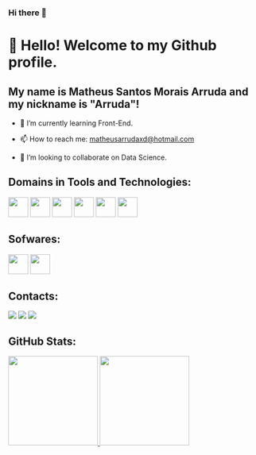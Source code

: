 ### Hi there 👋

# 👋 Hello! Welcome to my Github profile.
## My name is Matheus Santos Morais Arruda and my nickname is "Arruda"!

- 🌱 I’m currently learning Front-End.

- 📫 How to reach me: matheusarrudaxd@hotmail.com

- 👯 I’m looking to collaborate on Data Science.

## Domains in Tools and Technologies:


<img src="https://cdn.jsdelivr.net/gh/devicons/devicon/icons/html5/html5-original.svg" width="40" height="40"/> <img src="https://cdn.jsdelivr.net/gh/devicons/devicon/icons/css3/css3-original.svg" width="40" height="40"/> <img src="https://cdn.jsdelivr.net/gh/devicons/devicon/icons/git/git-original.svg" width="40" height="40"/> <img src="https://cdn.jsdelivr.net/gh/devicons/devicon/icons/javascript/javascript-original.svg" width="40" height="40"/> <img src="https://cdn.jsdelivr.net/gh/devicons/devicon/icons/python/python-original.svg" width="40" height="40"/> <img src="https://cdn.jsdelivr.net/gh/devicons/devicon/icons/pandas/pandas-original.svg" width="40" height="40"/>


## Sofwares:
<img src="https://cdn.jsdelivr.net/gh/devicons/devicon/icons/vscode/vscode-original.svg" width="40" height="40"/> <img src="https://cdn.jsdelivr.net/gh/devicons/devicon/icons/figma/figma-original.svg" width="40" height="40"/>
          

          

## Contacts:
<div>
<a href = "mailto:matheusarrudaxd@gmail.com"><img src="https://img.shields.io/badge/Gmail-D14836?style=for-the-badge&logo=gmail&logoColor=white" target="_blank"></a> <a href="https://www.linkedin.com/in/matheus-arruda-542619270/" target="_blank"><img src="https://img.shields.io/badge/-LinkedIn-%230077B5?style=for-the-badge&logo=linkedin&logoColor=white" target="_blank"></a> <a href="https://www.instagram.com/math_arruda/" target="_blank"><img src="https://img.shields.io/badge/-Instagram-%23E4405F?style=for-the-badge&logo=instagram&logoColor=white" target="_blank"></a>

</div>

## GitHub Stats:
<div>
<a href="https://github.com/MatheusSMarruda">
<img height="180em" src="https://github-readme-stats.vercel.app/api/top-langs/?username=MatheusSMarruda&layout=compact&langs_count=7&theme=dracula"/>
<img height="180em" src="https://github-readme-stats.vercel.app/api?username=MatheusSMarruda&show_icons=true&theme=dracula&include_all_commits=true&count_private=true"/>
</div>

<!--
#Hello, my name is Matheus Santos Morais Arruda, welcome to my GitHub profile!



Here are some ideas to get you started:

- 🔭 I’m currently working on ...
- 🌱 I’m currently learning ...
- 👯 I’m looking to collaborate on ...
- 🤔 I’m looking for help with ...
- 💬 Ask me about ...
- 📫 How to reach me: ...
- 😄 Pronouns: ...
- ⚡ Fun fact: ...
-->
